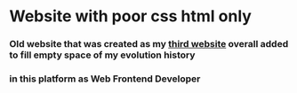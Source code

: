 # Website with poor css html only
### Old website that was created as my [third website](https://danyatcode.github.io/weareclemo/) overall added to fill empty space of my evolution history 
### in this platform as Web Frontend Developer
 
